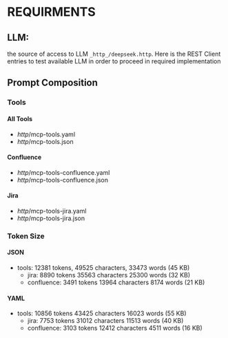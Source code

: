 # REQUIRMENTS


## LLM:
the source of access to LLM `_http_/deepseek.http`. Here is the REST Client entries to test available LLM in order to proceed in required implementation


## Prompt Composition

### Tools
#### All Tools
- _http_/mcp-tools.yaml
- _http_/mcp-tools.json

#### Confluence
- _http_/mcp-tools-confluence.yaml
- _http_/mcp-tools-confluence.json

#### Jira
- _http_/mcp-tools-jira.yaml
- _http_/mcp-tools-jira.json



### Token Size
#### JSON
- tools: 12381 tokens, 49525 characters, 33473 words (45 KB)
    - jira: 8890 tokens 35563 characters 25300 words (32 KB)
    - confluence: 3491 tokens 13964 characters 8174 words (21 KB)

#### YAML
- tools: 10856 tokens 43425 characters 16023 words (55 KB)
    - jira: 7753 tokens 31012 characters 11513 words (40 KB)
    - confluence: 3103 tokens 12412 characters 4511 words (16 KB)







